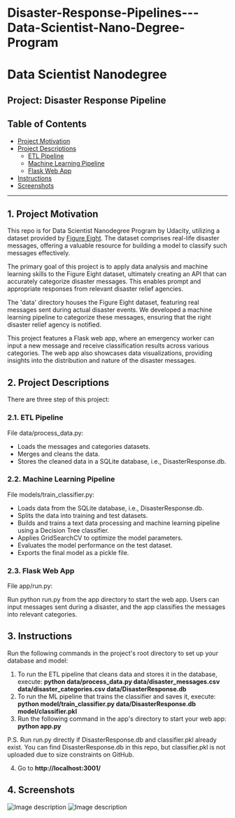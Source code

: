# Disaster-Response-Pipelines---Data-Scientist-Nano-Degree-Program

# Data Scientist Nanodegree

## Project: Disaster Response Pipeline

## Table of Contents

- [Project Motivation](#overview)
- [Project Descriptions](#Descriptions)
  - [ETL Pipeline](#etl_pipeline)
  - [Machine Learning Pipeline](#ml_pipeline)
  - [Flask Web App](#flask)
- [Instructions](#run)
- [Screenshots](#ss)


***

<a id='motivation'></a>

## 1. Project Motivation

This repo is for Data Scientist Nanodegree Program by Udacity, utilizing a dataset provided by <a href="https://www.figure-eight.com/" target="_blank">Figure Eight</a>. The dataset comprises real-life disaster messages, offering a valuable resource for building a model to classify such messages effectively.

The primary goal of this project is to apply data analysis and machine learning skills to the Figure Eight dataset, ultimately creating an API that can accurately categorize disaster messages. This enables prompt and appropriate responses from relevant disaster relief agencies.

The 'data' directory houses the Figure Eight dataset, featuring real messages sent during actual disaster events. We developed a machine learning pipeline to categorize these messages, ensuring that the right disaster relief agency is notified.

This project features a Flask web app, where an emergency worker can input a new message and receive classification results across various categories. The web app also showcases data visualizations, providing insights into the distribution and nature of the disaster messages.


<a id='Descriptions'></a>

## 2. Project Descriptions

There are three step of this project:

<a id='etl_pipeline'></a>

### 2.1. ETL Pipeline

File data/process_data.py:

- Loads the messages and categories datasets.
- Merges and cleans the data.
- Stores the cleaned data in a SQLite database, i.e., DisasterResponse.db.
<a id='ml_pipeline'></a>

### 2.2. Machine Learning Pipeline

File models/train_classifier.py:

- Loads data from the SQLite database, i.e., DisasterResponse.db.
- Splits the data into training and test datasets.
- Builds and trains a text data processing and machine learning pipeline using a Decision Tree classifier.
- Applies GridSearchCV to optimize the model parameters.
- Evaluates the model performance on the test dataset.
- Exports the final model as a pickle file.
<a id='flask'></a>

### 2.3. Flask Web App

File app/run.py:

Run python run.py from the app directory to start the web app. Users can input messages sent during a disaster, and the app classifies the messages into relevant categories.

<a id='run'></a>

## 3. Instructions

Run the following commands in the project's root directory to set up your database and model:

1. To run the ETL pipeline that cleans data and stores it in the database, execute:
**python data/process_data.py data/disaster_messages.csv data/disaster_categories.csv data/DisasterResponse.db**
2. To run the ML pipeline that trains the classifier and saves it, execute:
**python model/train_classifier.py data/DisasterResponse.db model/classifier.pkl**
3. Run the following command in the app's directory to start your web app:
**python app.py**

P.S. Run run.py directly if DisasterResponse.db and classifier.pkl already exist. You can find DisasterResponse.db in this repo, but classifier.pkl is not uploaded due to size constraints on GitHub.

4. Go to **http://localhost:3001/**

<a id='ss'></a>
## 4. Screenshots

![Image description](images/Image_Pic1.png)
![Image description](images/Image_Pic2.png)
